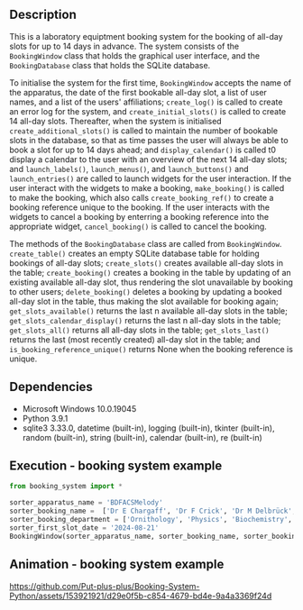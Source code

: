 ## Description 
This is a laboratory equiptment booking system for the booking of all-day slots for up to 14 days in advance. The system consists of the `BookingWindow` class that holds the graphical user interface, and the `BookingDatabase` class that holds the SQLite database. 

To initialise the system for the first time, `BookingWindow` accepts the name of the apparatus, the date of the first bookable all-day slot, a list of user names, and a list of the users' affiliations; `create_log()` is called to create an error log for the system, and `create_initial_slots()` is called to create 14 all-day slots.  Thereafter, when the system is initialised `create_additional_slots()` is called to maintain the number of bookable slots in the database, so that as time passes the user will always be able to book a slot for up to 14 days ahead; and `display_calendar()` is called t0 display a calendar to the user with an overview of the next 14 all-day slots; and `launch_labels()`, `launch_menus()`, and `launch_buttons()` and `launch_entries()` are  called to launch widgets for the user interaction. If the user interact with the widgets to make a booking, `make_booking()` is called to make the booking, which also calls `create_booking_ref()` to create a booking reference unique to the booking. If the user interacts with the widgets to cancel a booking by enterring a booking reference into the appropriate widget, `cancel_booking()` is called to cancel the booking.       

The methods of the `BookingDatabase` class are called from `BookingWindow`. `create_table()` creates an empty SQLite database table for holding bookings of all-day slots; `create_slots()` creates available all-day slots in the table; `create_booking()` creates a booking in the table by updating of an existing available all-day slot, thus rendering the slot unavailable by booking to other users; `delete_booking()` deletes a booking by updating a booked all-day slot in the table, thus making the slot available for booking again; `get_slots_available()` returns the last n available all-day slots in the table; `get_slots_calendar_display()` returns the last n all-day slots in the table; `get_slots_all()` returns all all-day slots in the table; `get_slots_last()` returns the last (most recently created) all-day slot in the table; and `is_booking_reference_unique()` returns None when the booking reference is unique.  


## Dependencies
* Microsoft Windows 10.0.19045
* Python 3.9.1
* sqlite3 3.33.0, datetime (built-in), logging (built-in), tkinter (built-in), random (built-in), string (built-in), calendar (built-in), re (built-in)
 
## Execution - booking system example   
```python
from booking_system import *

sorter_apparatus_name = 'BDFACSMelody'
sorter_booking_name =  ['Dr E Chargaff', 'Dr F Crick', 'Dr M Delbrück', 'Dr L Pauling', 'Dr J Watson'] 
sorter_booking_department = ['Ornithology', 'Physics', 'Biochemistry', 'Chemistry']
sorter_first_slot_date = '2024-08-21'
BookingWindow(sorter_apparatus_name, sorter_booking_name, sorter_booking_department, sorter_first_slot_date)
```

## Animation - booking system example
https://github.com/Put-plus-plus/Booking-System-Python/assets/153921921/d29e0f5b-c854-4679-bd4e-9a4a3369f24d




